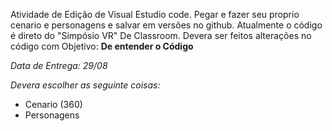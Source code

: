 Atividade de Edição de Visual Estudio code. Pegar e fazer seu proprio cenario e personagens e salvar em versões no github. 
Atualmente o código é direto do "Simpósio VR" De Classroom. Devera ser feitos alterações no código com Objetivo: **De entender o Código**

*Data de Entrega: 29/08*

*Devera escolher as seguinte coisas:*
- Cenario (360)
- Personagens
